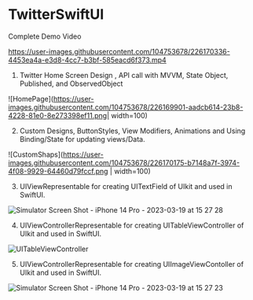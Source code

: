 # TwitterSwiftUI

Complete Demo Video


https://user-images.githubusercontent.com/104753678/226170336-4453ea4a-e3d8-4cc7-b3bf-585eacd6f373.mp4




1. Twitter Home Screen Design , API call with MVVM, State Object, Published, and ObservedObject

![HomePage](https://user-images.githubusercontent.com/104753678/226169901-aadcb614-23b8-4228-81e0-8e273398ef11.png| width=100)

2. Custom Designs, ButtonStyles, View Modifiers, Animations and Using Binding/State for updating views/Data.

![CustomShaps](https://user-images.githubusercontent.com/104753678/226170175-b7148a7f-3974-4f08-9929-64460d79fccf.png | width=100)


3. UIViewRepresentable for creating UITextField of UIkit and used in SwiftUI.

![Simulator Screen Shot - iPhone 14 Pro - 2023-03-19 at 15 27 28](https://user-images.githubusercontent.com/104753678/226170158-6b3f249c-db5d-47fc-a692-b2d42b7bea13.png)

4. UIViewControllerRepresentable for creating UITableViewController of UIkit and used in SwiftUI.

![UITableViewController](https://user-images.githubusercontent.com/104753678/226170235-c919fd04-6894-4883-ab56-408441816e03.png)

5. UIViewControllerRepresentable for creating UIImageViewContoller of UIkit and used in SwiftUI.

![Simulator Screen Shot - iPhone 14 Pro - 2023-03-19 at 15 27 23](https://user-images.githubusercontent.com/104753678/226170261-3ec1f766-1599-405f-bce9-73eabb00a2ef.png)

